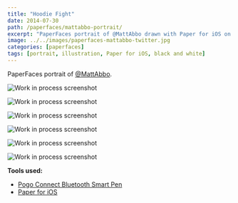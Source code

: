 ```yaml
---
title: "Hoodie Fight"
date: 2014-07-30
path: /paperfaces/mattabbo-portrait/
excerpt: "PaperFaces portrait of @MattAbbo drawn with Paper for iOS on an iPad."
image: ../../images/paperfaces-mattabbo-twitter.jpg
categories: [paperfaces]
tags: [portrait, illustration, Paper for iOS, black and white]
---
```


PaperFaces portrait of [@MattAbbo](https://twitter.com/mattabbo).

![Work in process screenshot](../../images/paperfaces-mattabbo-process-1-lg.jpg)

![Work in process screenshot](../../images/paperfaces-mattabbo-process-2-lg.jpg)

![Work in process screenshot](../../images/paperfaces-mattabbo-process-3-lg.jpg)

![Work in process screenshot](../../images/paperfaces-mattabbo-process-4-lg.jpg)

![Work in process screenshot](../../images/paperfaces-mattabbo-process-5-lg.jpg)

![Work in process screenshot](../../images/paperfaces-mattabbo-process-6-lg.jpg)

**Tools used:**

- [Pogo Connect Bluetooth Smart Pen](https://www.amazon.com/gp/product/B009K448L4/ref=as_li_ss_tl?ie=UTF8&camp=1789&creative=390957&creativeASIN=B009K448L4&linkCode=as2&tag=mademist-20)
- [Paper for iOS](https://paper.bywetransfer.com/)

